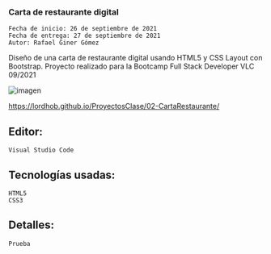 ### Carta de restaurante digital

    Fecha de inicio: 26 de septiembre de 2021
    Fecha de entrega: 27 de septiembre de 2021
    Autor: Rafael Giner Gómez

Diseño de una carta de restaurante digital usando HTML5 y CSS Layout con Bootstrap. Proyecto realizado para la Bootcamp Full Stack Developer VLC 09/2021

![imagen]() 


https://lordhob.github.io/ProyectosClase/02-CartaRestaurante/

## Editor:

    Visual Studio Code

## Tecnologías usadas:

    HTML5
    CSS3

## Detalles:

    Prueba


